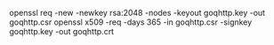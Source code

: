 openssl req  -new  -newkey rsa:2048  -nodes  -keyout goqhttp.key  -out goqhttp.csr
openssl  x509  -req  -days 365  -in goqhttp.csr  -signkey goqhttp.key  -out goqhttp.crt